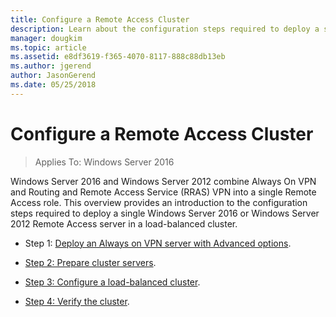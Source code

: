 ```yaml
---
title: Configure a Remote Access Cluster
description: Learn about the configuration steps required to deploy a single Windows Server 2016 or Windows Server 2012 Remote Access server in a load-balanced cluster.
manager: dougkim
ms.topic: article
ms.assetid: e8df3619-f365-4070-8117-888c88db13eb
ms.author: jgerend
author: JasonGerend
ms.date: 05/25/2018
---
```


# Configure a Remote Access Cluster

>Applies To: Windows Server 2016

 Windows Server 2016 and Windows Server 2012 combine Always On VPN and Routing and Remote Access Service (RRAS) VPN into a single Remote Access role. This overview provides an introduction to the configuration steps required to deploy a single  Windows Server 2016 or  Windows Server 2012  Remote Access server in a load-balanced cluster.

-  Step 1: [Deploy an Always on VPN server with Advanced options](../../../vpn/always-on-vpn/deploy/always-on-vpn-adv-options.md).

-   [Step 2: Prepare cluster servers](Step-2-Prepare-Cluster-Servers.md).

-   [Step 3: Configure a load-balanced cluster](Step-3-Configure-a-Load-Balanced-Cluster.md).

-   [Step 4: Verify the cluster](Step-4-Verify-the-Cluster.md).



